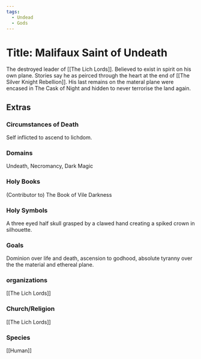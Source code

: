 ```yaml
---
tags:
  - Undead
  - Gods
---
```


# Title: Malifaux Saint of Undeath

The destroyed leader of [[The Lich Lords]].
Believed to exist in spirit on his own plane.
Stories say he as peirced through the heart at the end of [[The Silver Knight Rebellion]]. His last remains on the materal plane were encased in The Cask of Night and hidden to never terrorise the land again. 

## Extras

### Circumstances of Death

Self inflicted to ascend to lichdom.

### Domains

Undeath, Necromancy, Dark Magic

### Holy Books

(Contributor to) The Book of Vile Darkness

### Holy Symbols

A three eyed half skull grasped by a clawed hand creating a spiked crown in silhouette. 

### Goals

Dominion over life and death, ascension to godhood, absolute tyranny over the the material and ethereal plane.

### organizations

[[The Lich Lords]]


### Church/Religion

[[The Lich Lords]]

### Species

[[Human]]
